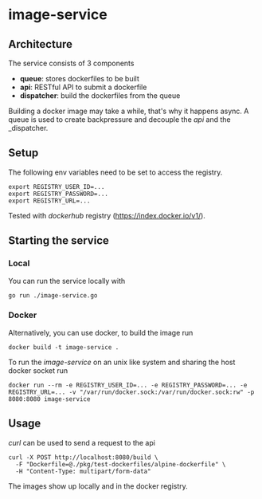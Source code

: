 # image-service

## Architecture

The service consists of 3 components
- **queue**: stores dockerfiles to be built
- **api**: RESTful API to submit a dockerfile
- **dispatcher**: build the dockerfiles from the queue

Building a docker image may take a while, that's why it happens async. A queue is  used to create backpressure and decouple the _api_ and the _dispatcher.

## Setup

The following env variables need to be set to access the registry.
```
export REGISTRY_USER_ID=...
export REGISTRY_PASSWORD=...
export REGISTRY_URL=...
```
Tested with _dockerhub_ registry (https://index.docker.io/v1/).

## Starting the service

### Local

You can run the service locally with
```
go run ./image-service.go
```

### Docker

Alternatively, you can use docker, to build the image run
```
docker build -t image-service .
```

To run the _image-service_ on an unix like system and sharing the host docker socket run
```
docker run --rm -e REGISTRY_USER_ID=... -e REGISTRY_PASSWORD=... -e REGISTRY_URL=... -v "/var/run/docker.sock:/var/run/docker.sock:rw" -p 8080:8080 image-service
```

## Usage

_curl_ can be used to send a request to the api
```
curl -X POST http://localhost:8080/build \
  -F "Dockerfile=@./pkg/test-dockerfiles/alpine-dockerfile" \
  -H "Content-Type: multipart/form-data"
```

The images show up locally and in the docker registry.
